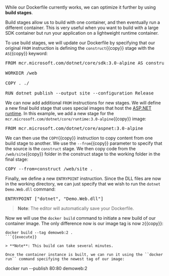 While our Dockerfile currently works, we can optimize it further by using **build stages**.

Build stages allow us to build with one container, and then eventually run a different container. This is very useful when you want to build with a large SDK container but run your application on a lightweight runtime container.

To use build stages, we will update our Dockerfile by specifying that our original ``FROM`` instruction is defining the ``construct``{{copy}} stage with the ``AS``{{copy}} keyword:

<pre class="file" data-filename="Dockerfile" data-target="replace">
FROM mcr.microsoft.com/dotnet/core/sdk:3.0-alpine AS construct

WORKDIR /web

COPY . ./

RUN dotnet publish --output site --configuration Release
</pre>

We can now add additional ``FROM`` instructions for new stages. We will define a new final build stage that uses special images that host the [ASP.NET runtime](https://hub.docker.com/_/microsoft-dotnet-core-aspnet/). In this example, we add a new stage for the ``mcr.microsoft.com/dotnet/core/runtime:3.0-alpine``{{copy}} image:

<pre class="file" data-filename="Dockerfile" data-target="append">
FROM mcr.microsoft.com/dotnet/core/aspnet:3.0-alpine
</pre>

We can then use the ``COPY``{{copy}} instruction to copy content from one build stage to another. We use the ``--from``{{copy}} parameter to specify that the source is the ``construct`` stage. We then copy code from the ``/web/site``{{copy}} folder in the construct stage to the working folder in the final stage:

<pre class="file" data-filename="Dockerfile" data-target="append">
COPY --from=construct /web/site .
</pre>

Finally, we define a new ``ENTRYPOINT`` instruction. Since the DLL files are now in the working directory, we can just specify that we wish to run the ``dotnet Demo.Web.dll`` command:

<pre class="file" data-filename="Dockerfile" data-target="append">
ENTRYPOINT ["dotnet", "Demo.Web.dll"]
</pre>

> **Note**: The editor will automatically save your Dockerfile.

Now we will use the ``docker build`` command to initiate a new build of our container image. The only difference now is our image tag is now ``2``{{copy}}:

```
docker build --tag demoweb:2 .
```{{execute}}

> **Note**: This build can take several minutes.

Once the container instance is built, we can run it using the ``docker run`` command specifying the newest tag of our image:

```
docker run --publish 80:80 demoweb:2
```{{execute}}